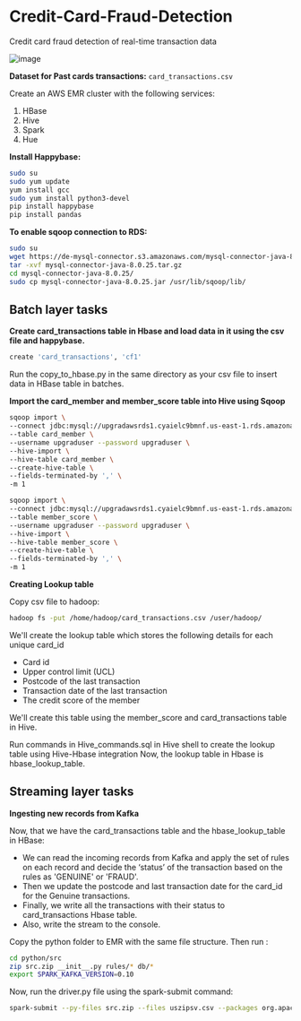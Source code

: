 # Credit-Card-Fraud-Detection

Credit card fraud detection of real-time transaction data

![image](https://github.com/SharadChoudhury/Credit-Card-Fraud-Detection/assets/65325622/e5f8d07e-1e0b-4808-96aa-89651f67f45c)



**Dataset for Past cards transactions:** `card_transactions.csv`

Create an AWS EMR cluster with the following services:
1. HBase
2. Hive
3. Spark
4. Hue

**Install Happybase:**
```bash
sudo su
sudo yum update
yum install gcc
sudo yum install python3-devel
pip install happybase
pip install pandas
```

**To enable sqoop connection to RDS:**
```bash
sudo su
wget https://de-mysql-connector.s3.amazonaws.com/mysql-connector-java-8.0.25.tar.gz
tar -xvf mysql-connector-java-8.0.25.tar.gz
cd mysql-connector-java-8.0.25/
sudo cp mysql-connector-java-8.0.25.jar /usr/lib/sqoop/lib/
```

## Batch layer tasks

**Create card_transactions table in Hbase and load data in it using the csv file and happybase.**
```bash
create 'card_transactions', 'cf1'
```
Run the copy_to_hbase.py in the same directory as your csv file to insert data in HBase table in batches.


**Import the card_member and member_score table into Hive using Sqoop**
```bash
sqoop import \
--connect jdbc:mysql://upgradawsrds1.cyaielc9bmnf.us-east-1.rds.amazonaws.com/cred_financials_data \
--table card_member \
--username upgraduser --password upgraduser \
--hive-import \
--hive-table card_member \
--create-hive-table \
--fields-terminated-by ',' \
-m 1
```

```bash
sqoop import \
--connect jdbc:mysql://upgradawsrds1.cyaielc9bmnf.us-east-1.rds.amazonaws.com/cred_financials_data \
--table member_score \
--username upgraduser --password upgraduser \
--hive-import \
--hive-table member_score \
--create-hive-table \
--fields-terminated-by ',' \
-m 1
```

**Creating Lookup table**

Copy csv file to hadoop:
```bash
hadoop fs -put /home/hadoop/card_transactions.csv /user/hadoop/
```

We'll create the lookup table which stores the following details for each unique card_id
- Card id 
- Upper control limit (UCL) 
- Postcode of the last transaction 
- Transaction date of the last transaction
- The credit score of the member

We'll create this table using the member_score and card_transactions table in Hive.

Run commands in Hive_commands.sql in Hive shell to create the lookup table using Hive-Hbase integration
Now, the lookup table in Hbase is hbase_lookup_table.


## Streaming layer tasks
**Ingesting new records from Kafka**

Now, that we have the card_transactions table and the hbase_lookup_table in HBase:

- We can read the incoming records from Kafka and apply the set of rules on each record
and decide the ‘status’ of the transaction based on the rules as 'GENUINE' or 'FRAUD'.
- Then we update the postcode and last transaction date for the card_id for the Genuine
transactions.
- Finally, we write all the transactions with their status to card_transactions Hbase table.
- Also, write the stream to the console.

Copy the python folder to EMR with the same file structure. Then run :
```bash
cd python/src
zip src.zip __init__.py rules/* db/*
export SPARK_KAFKA_VERSION=0.10
```

Now, run the driver.py file using the spark-submit command:
```bash
spark-submit --py-files src.zip --files uszipsv.csv --packages org.apache.spark:spark-sql-kafka-0- 10_2.11:2.4.5 driver.py
```
